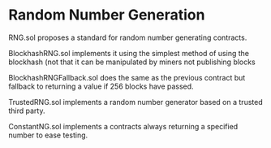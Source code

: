 # Random Number Generation

RNG.sol proposes a standard for random number generating contracts.

BlockhashRNG.sol implements it using the simplest method of using the blockhash (not that it can be manipulated by miners not publishing blocks

BlockhashRNGFallback.sol does the same as the previous contract but fallback to returning a value if 256 blocks have passed.

TrustedRNG.sol implements a random number generator based on a trusted third party.

ConstantNG.sol implements a contracts always returning a specified number to ease testing.
